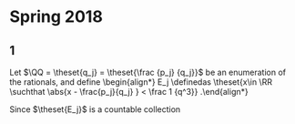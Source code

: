 # Spring 2018

## 1

Let $\QQ = \theset{q_j} = \theset{\frac {p_j} {q_j}}$ be an enumeration of the rationals, and define
\begin{align*}
E_j \definedas \theset{x\in \RR \suchthat \abs{x - \frac{p_j}{q_j} } < \frac 1 {q^3}}
.\end{align*}

Since $\theset{E_j}$ is a countable collection 
